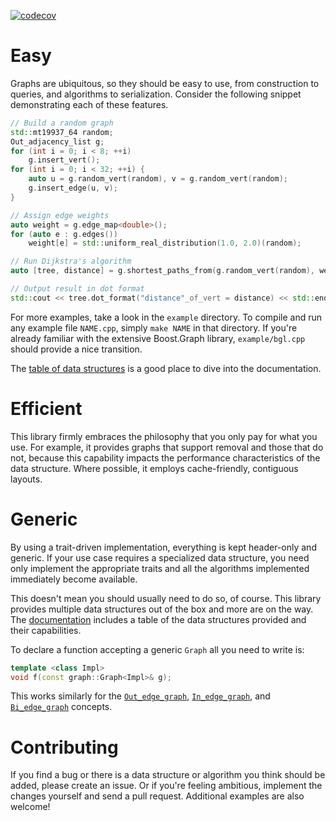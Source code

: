 
[![codecov](https://codecov.io/gh/cbbowen/graph/branch/master/graph/badge.svg)](https://codecov.io/gh/cbbowen/graph)

# Easy

Graphs are ubiquitous, so they should be easy to use, from construction to queries, and algorithms to serialization.  Consider the following snippet demonstrating each of these features.

```cpp
// Build a random graph
std::mt19937_64 random;
Out_adjacency_list g;
for (int i = 0; i < 8; ++i)
	g.insert_vert();
for (int i = 0; i < 32; ++i) {
	auto u = g.random_vert(random), v = g.random_vert(random);
	g.insert_edge(u, v);
}

// Assign edge weights
auto weight = g.edge_map<double>();
for (auto e : g.edges())
	weight[e] = std::uniform_real_distribution(1.0, 2.0)(random);

// Run Dijkstra's algorithm
auto [tree, distance] = g.shortest_paths_from(g.random_vert(random), weight);

// Output result in dot format
std::cout << tree.dot_format("distance"_of_vert = distance) << std::endl;
```

For more examples, take a look in the `example` directory.  To compile and run any example file `NAME.cpp`, simply `make NAME` in that directory.  If you're already familiar with the extensive Boost.Graph library, `example/bgl.cpp` should provide a nice transition.

The [table of data structures](doc/Data_structures.md) is a good place to dive into the documentation.

# Efficient

This library firmly embraces the philosophy that you only pay for what you use.  For example, it provides graphs that support removal and those that do not, because this capability impacts the performance characteristics of the data structure.  Where possible, it employs cache-friendly, contiguous layouts.

# Generic

By using a trait-driven implementation, everything is kept header-only and generic.  If your use case requires a specialized data structure, you need only implement the appropriate traits and all the algorithms implemented immediately become available.

This doesn't mean you should usually need to do so, of course.  This library provides multiple data structures out of the box and more are on the way.  The [documentation](doc/Data_structures.md) includes a table of the data structures provided and their capabilities.

To declare a function accepting a generic `Graph` all you need to write is:

```cpp
template <class Impl>
void f(const graph::Graph<Impl>& g);
```

This works similarly for the [`Out_edge_graph`](doc/Out_edge_graph.md), [`In_edge_graph`](doc/In_edge_graph.md), and [`Bi_edge_graph`](doc/Bi_edge_graph.md) concepts.

# Contributing

If you find a bug or there is a data structure or algorithm you think should be added, please create an issue.  Or if you're feeling ambitious, implement the changes yourself and send a pull request.  Additional examples are also welcome!
